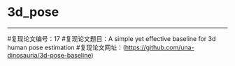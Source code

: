 # 3d_pose
******************
#复现论文编号：17
#复现论文题目：A simple yet effective baseline for 3d human pose estimation
#复现论文网址：(https://github.com/una-dinosauria/3d-pose-baseline)
